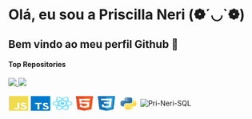 # Olá, eu sou a Priscilla Neri (❁´◡`❁)

## Bem vindo ao meu perfil Github 👋

#### Top Repositories


<div> 
   <a href="https://github.com/priscilla-neri">
      <img height="180em" src="https://github-readme-stats.vercel.app/api?username=priscilla-neri&show_icons=true&theme=dark&include_all_commits=true&count_private=true"/>
      <img height="180em" src="https://github-readme-stats.vercel.app/api/top-langs/?username=priscilla-neri&layout=compact&langs_count=16&theme=dark"/>
   </a>
</div>

<div style="display: inline_block"><br>
  <img align="center" alt="Pri-Neri-Js" height="30" width="40" src="https://raw.githubusercontent.com/devicons/devicon/master/icons/javascript/javascript-plain.svg">
  <img align="center" alt="Pri-Neri-Ts" height="30" width="40" src="https://raw.githubusercontent.com/devicons/devicon/master/icons/typescript/typescript-plain.svg">
  <img align="center" alt="Pri-Neri-React" height="30" width="40" src="https://raw.githubusercontent.com/devicons/devicon/master/icons/react/react-original.svg">
  <img align="center" alt="Pri-Neri-HTML" height="30" width="40" src="https://raw.githubusercontent.com/devicons/devicon/master/icons/html5/html5-original.svg">
  <img align="center" alt="Pri-Neri-CSS" height="30" width="40" src="https://raw.githubusercontent.com/devicons/devicon/master/icons/css3/css3-original.svg">
  <img align="center" alt="Pri-Neri-Python" height="30" width="40" src="https://raw.githubusercontent.com/devicons/devicon/master/icons/python/python-original.svg">
  <img align="center" alt="Pri-Neri-SQL" height="30" width="40" src="https://img.shields.io/badge/MySQL-005C84?style=for-the-badge&logo=mysql&logoColor=white.svg">
 </div>




